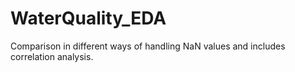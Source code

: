 # WaterQuality_EDA
Comparison in different ways of handling NaN values and includes correlation analysis.
